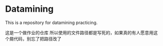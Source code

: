 # Datamining
This is a repository for datamining practicing.

这是一个做作业的仓库
所以使用的文件路径都是写死的，如果真的有人愿意用这个屑代码，别忘了把路径改了
